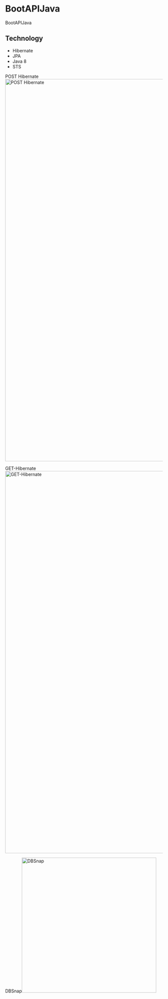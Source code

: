 # BootAPIJava
BootAPIJava

## Technology

- Hibernate
- JPA
- Java 8
- STS



POST Hibernate<img width="1217" alt="POST Hibernate" src="https://user-images.githubusercontent.com/47211382/125597253-94bbe4b2-1c88-44a9-88d9-cd88d15fd69d.png">

GET-Hibernate<img width="1217" alt="GET-Hibernate" src="https://user-images.githubusercontent.com/47211382/125596929-d3aa3ee7-1d43-4d33-9446-d930e0080696.png">

DBSnap<img width="430" alt="DBSnap" src="https://user-images.githubusercontent.com/47211382/125596963-6d78a5f1-7bf5-4c7b-95f8-6d0a2210aae6.png">
